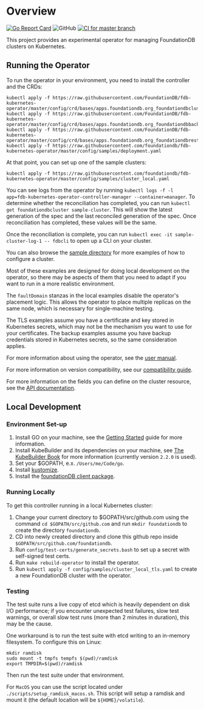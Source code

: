 # Overview

[![Go Report Card](https://goreportcard.com/badge/github.com/FoundationDB/fdb-kubernetes-operator)](https://goreportcard.com/report/github.com/FoundationDB/fdb-kubernetes-operator)
![GitHub](https://img.shields.io/github/license/FoundationDB/fdb-kubernetes-operator)
[![CI for master branch](https://github.com/FoundationDB/fdb-kubernetes-operator/actions/workflows/master.yml/badge.svg)](https://github.com/FoundationDB/fdb-kubernetes-operator/actions/workflows/master.yml)

This project provides an experimental operator for managing FoundationDB
clusters on Kubernetes.

## Running the Operator

To run the operator in your environment, you need to install the controller and
the CRDs:

    kubectl apply -f https://raw.githubusercontent.com/FoundationDB/fdb-kubernetes-operator/master/config/crd/bases/apps.foundationdb.org_foundationdbclusters.yaml
    kubectl apply -f https://raw.githubusercontent.com/FoundationDB/fdb-kubernetes-operator/master/config/crd/bases/apps.foundationdb.org_foundationdbbackups.yaml
    kubectl apply -f https://raw.githubusercontent.com/FoundationDB/fdb-kubernetes-operator/master/config/crd/bases/apps.foundationdb.org_foundationdbrestores.yaml
    kubectl apply -f https://raw.githubusercontent.com/foundationdb/fdb-kubernetes-operator/master/config/samples/deployment.yaml

At that point, you can set up one of the sample clusters:

    kubectl apply -f https://raw.githubusercontent.com/foundationdb/fdb-kubernetes-operator/master/config/samples/cluster_local.yaml

You can see logs from the operator by running
`kubectl logs -f -l app=fdb-kubernetes-operator-controller-manager --container=manager`. To determine whether the reconciliation has completed, you can run `kubectl get foundationdbcluster sample-cluster`. This will show the latest generation of the
spec and the last reconciled generation of the spec. Once reconciliation has completed, these values will be the same.

Once the reconciliation is complete, you can run `kubectl exec -it sample-cluster-log-1 -- fdbcli` to open up a CLI on your cluster.

You can also browse the [sample directory](config/samples) for more examples of how to configure a cluster.

Most of these examples are designed for doing local development on the operator, so there may be aspects of them that you need to adapt if you want to run in a more realistic environment.

The `faultDomain` stanzas in the local examples disable the operator's placement logic.  This allows the operator to place multiple replicas on the same node, which is necessary for single-machine testing.

The TLS examples assume you have a certificate and key stored in Kubernetes secrets, which may not be the mechanism you want to use for your certificates. The backup examples assume you have backup credentials stored in Kubernetes secrets, so the same consideration applies.

For more information about using the operator, see the [user manual](docs/user_manual.md).

For more information on version compatibility, see our [compatibility guide](docs/compatibility.md).

For more information on the fields you can define on the cluster resource, see
the [API documentation](docs/cluster_spec.md).

## Local Development

### Environment Set-up

1. Install GO on your machine, see the [Getting Started](https://golang.org/doc/install) guide for more information.
2. Install KubeBuilder and its dependencies on your machine, see [The KubeBuilder Book](https://book.kubebuilder.io/quick-start.html) for more information (currently version `2.2.0` is used).
3. Set your $GOPATH, e.x. `/Users/me/Code/go`.
4. Install [kustomize](https://github.com/kubernetes-sigs/kustomize).
5. Install the [foundationDB client package](https://www.foundationdb.org/download).

### Running Locally

To get this controller running in a local Kubernetes cluster:

1. Change your current directory to $GOPATH/src/github.com using the
   command `cd $GOPATH/src/github.com` and run `mkdir foundationdb`
   to create the directory `foundationdb`.
2. CD into newly created directory and clone this github repo inside
   `$GOPATH/src/github.com/foundationdb`.
3. Run `config/test-certs/generate_secrets.bash` to set up a secret with
   self-signed test certs.
4. Run `make rebuild-operator` to install the operator.
5. Run `kubectl apply -f config/samples/cluster_local_tls.yaml`
   to create a new FoundationDB cluster with the operator.

### Testing

The test suite runs a live copy of etcd which is heavily dependent on disk I/O
performance; if you encounter unexpected test failures, slow test warnings, or
overall slow test runs (more than 2 minutes in duration), this may be the cause.

One workaround is to run the test suite with etcd writing to an in-memory
filesystem. To configure this on Linux:

```shell
mkdir ramdisk
sudo mount -t tmpfs tempfs $(pwd)/ramdisk
export TMPDIR=$(pwd)/ramdisk
```

Then run the test suite under that environment.

For `MacOS` you can use the script located under `./scripts/setup_ramdisk_macos.sh`.
This script will setup a ramdisk and mount it (the default location will be `${HOME}/volatile`).
